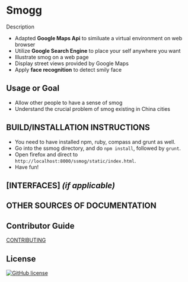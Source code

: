 # Smogg

Description
* Adapted **Google Maps Api** to similuate a virtual environment on web browser
* Utilize **Google Search Engine** to place your self anywhere you want
* Illustrate smog on a web page
* Display street views provided by Google Maps
* Apply **face recognition** to detect smily face



## Usage or Goal
* Allow other people to have a sense of smog
* Understand the crucial problem of smog existing in China cities

## BUILD/INSTALLATION INSTRUCTIONS
* You need to have installed npm, ruby, compass and grunt as well.
* Go into the ssmog directory, and do `npm install`, followed by `grunt`.
* Open firefox and direct to `http://localhost:8000/ssmog/static/index.html`.
* Have fun!

## [INTERFACES] _(if applicable)_ 

## OTHER SOURCES OF DOCUMENTATION

## Contributor Guide

[CONTRIBUTING](CONTRIBUTING.md)

## License
[![GitHub license](https://img.shields.io/github/license/mashape/apistatus.svg)](https://opensource.org/licenses/MIT)
